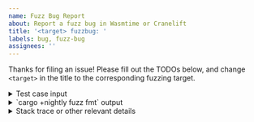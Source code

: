 ```yaml
---
name: Fuzz Bug Report
about: Report a fuzz bug in Wasmtime or Cranelift
title: '<target> fuzzbug: '
labels: bug, fuzz-bug
assignees: ''
---
```


Thanks for filing an issue! Please fill out the TODOs below, and change `<target>` in the title to the corresponding fuzzing target.

<!-- TODO: add link to an external bug report, if there is one, such as from OSS-Fuzz -->

<details>
<summary>Test case input</summary>

<!-- Please base64-encode the input that libFuzzer generated, and paste it in the code-block below -->
```
TODO_paste_the_base64_encoded_input_here
```

</details>

<details>
<summary>`cargo +nightly fuzz fmt` output</summary>

<!-- Please passte the output of `cargo +nightly fuzz fmt` for your input in the code-block below -->

```
TODO_paste_cargo_fuzz_fmt_output_here
```

</details>

<details>
<summary>Stack trace or other relevant details</summary>

<!-- Please copy the relevant parts of the failure and paste them in the code-block below -->

```
TODO_paste_the_report_here
```

</details>
